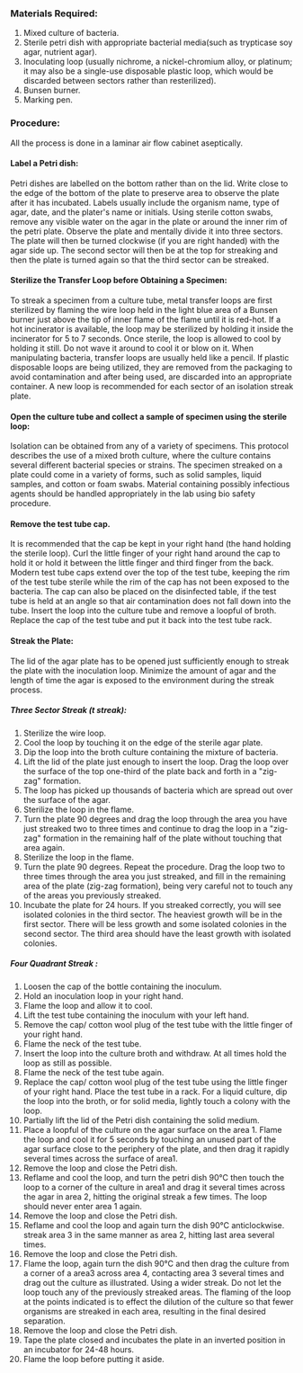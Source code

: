 ### Materials Required:
1.	Mixed culture of bacteria.
2.	Sterile petri dish with appropriate bacterial media(such as trypticase soy agar, nutrient agar).
3.	Inoculating loop (usually nichrome, a nickel-chromium alloy, or platinum; it may also be a single-use disposable plastic loop, which would be discarded between sectors rather than resterilized).
4.	Bunsen burner.
5.	Marking pen.
 
### Procedure:
All the process is done in a laminar air flow cabinet aseptically.
 
#### Label a Petri dish:
Petri dishes are labelled on the bottom rather than on the lid. Write close to the edge of the bottom of the plate to preserve area to observe the plate after it has incubated. Labels usually include the organism name, type of agar, date, and the plater's name or initials. Using sterile cotton swabs, remove any visible water on the agar in the plate or around the inner rim of the petri plate. Observe the plate and mentally divide it into three sectors. The plate will then be turned clockwise (if you are right handed) with the agar side up. The second sector will then be at the top for streaking and then the plate is turned again so that the third sector can be streaked.
 
#### Sterilize the Transfer Loop before Obtaining a Specimen:
To streak a specimen from a culture tube, metal transfer loops are first sterilized by flaming the wire loop held in the light blue area of a Bunsen burner just above the tip of inner flame of the flame until it is red-hot. If a hot incinerator is available, the loop may be sterilized by holding it inside the incinerator for 5 to 7 seconds. Once sterile, the loop is allowed to cool by holding it still. Do not wave it around to cool it or blow on it. When manipulating bacteria, transfer loops are usually held like a pencil. If plastic disposable loops are being utilized, they are removed from the packaging to avoid contamination and after being used, are discarded into an appropriate container. A new loop is recommended for each sector of an isolation streak plate.
 
#### Open the culture tube and collect a sample of specimen using the sterile loop:
Isolation can be obtained from any of a variety of specimens. This protocol describes the use of a mixed broth culture, where the culture contains several different bacterial species or strains. The specimen streaked on a plate could come in a variety of forms, such as solid samples, liquid samples, and cotton or foam swabs. Material containing possibly infectious agents should be handled appropriately in the lab using bio safety procedure.

#### Remove the test tube cap. 
It is recommended that the cap be kept in your right hand (the hand holding the sterile loop). Curl the little finger of your right hand around the cap to hold it or hold it between the little finger and third finger from the back. Modern test tube caps extend over the top of the test tube, keeping the rim of the test tube sterile while the rim of the cap has not been exposed to the bacteria. The cap can also be placed on the disinfected table, if the test tube is held at an angle so that air contamination does not fall down into the tube. Insert the loop into the culture tube and remove a loopful of broth. Replace the cap of the test tube and put it back into the test tube rack.
 
#### Streak the Plate:
The lid of the agar plate has to be opened just sufficiently enough to streak the plate with the inoculation loop. Minimize the amount of agar and the length of time the agar is exposed to the environment during the streak process.
 
##### Three Sector Streak (t streak):
1.	Sterilize the wire loop.
2.	Cool the loop by touching it on the edge of the sterile agar plate.
3.	Dip the loop into the broth culture containing the mixture of bacteria.
4.	Lift the lid of the plate just enough to insert the loop. Drag the loop over the surface of the top one-third of the plate back and forth in a "zig-zag" formation.
5.	The loop has picked up thousands of bacteria which are spread out over the surface of the agar.
6.	Sterilize the loop in the flame.
7.	Turn the plate 90 degrees and drag the loop through the area you have just streaked two to three times and continue to drag the loop in a "zig-zag" formation in the remaining half of the plate without touching that area again.
8.	Sterilize the loop in the flame.
9.	Turn the plate 90 degrees. Repeat the procedure. Drag the loop two to three times through the area you just streaked, and fill in the remaining area of the plate (zig-zag formation), being very careful not to touch any of the areas you previously streaked.
10.	Incubate the plate for 24 hours. If you streaked correctly, you will see isolated colonies in the third sector. The heaviest growth will be in the first sector. There will be less growth and some isolated colonies in the second sector. The third area should have the least growth with isolated colonies.


##### Four Quadrant Streak :
1.	Loosen the cap of the bottle containing the inoculum.
2.	Hold an inoculation loop in your right hand.
3.	Flame the loop and allow it to cool.
4.	Lift the test tube containing the inoculum with your left hand.
5.	Remove the cap/ cotton wool plug of the test tube with the little finger of your right hand.
6.	Flame the neck of the test tube.
7.	Insert the loop into the culture broth and withdraw. At all times hold the loop as still as possible.
8.	Flame the neck of the test tube again.
9.	Replace the cap/ cotton wool plug of the test tube using the little finger of your right hand. Place the test tube in a rack. For a liquid culture, dip the loop into the broth, or for solid media, lightly touch a colony with the loop.
10.	Partially lift the lid of the Petri dish containing the solid medium.
11.	Place a loopful of the culture on the agar surface on the area 1. Flame the loop and cool it for 5 seconds by touching an unused part of the agar surface close to the periphery of the plate, and then drag it rapidly several times across the surface of area1.
12.	Remove the loop and close the Petri dish.
13.	Reflame and cool the loop, and turn the petri dish 90°C then touch the loop to a corner of the culture in area1 and drag it several times across the agar in area 2, hitting the original streak a few times. The loop should never enter area 1 again.
14.	Remove the loop and close the Petri dish.
15.	Reflame and cool the loop and again turn the dish 90°C anticlockwise. streak area 3 in the same manner as area 2, hitting last area several times.
16.	Remove the loop and close the Petri dish.
17.	Flame the loop, again turn the dish 90°C and then drag the culture from a corner of a area3 across area 4, contacting area 3 several times and drag out the culture as illustrated. Using a wider streak. Do not let the loop touch any of the previously streaked areas. The flaming of the loop at the points indicated is to effect the dilution of the culture so that fewer organisms are streaked in each area, resulting in the final desired separation.
18.	Remove the loop and close the Petri dish.
19.	Tape the plate closed and incubates the plate in an inverted position in an incubator for 24-48 hours.
20.	Flame the loop before putting it aside.      


